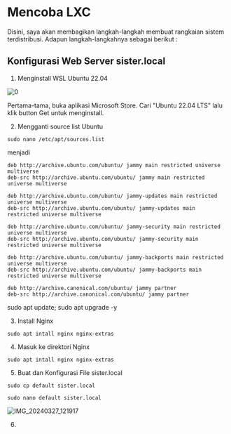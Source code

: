 # Mencoba LXC

Disini, saya akan membagikan langkah-langkah membuat rangkaian sistem terdistribusi. 
Adapun langkah-langkahnya sebagai berikut :

## Konfigurasi Web Server sister.local

1. Menginstall WSL Ubuntu 22.04

![0](https://github.com/arianz/Sistem-Terdistribusi/assets/55643185/a11261ba-8df0-4832-93ab-ace4b731f9ab)

Pertama-tama, buka aplikasi Microsoft Store. Cari "Ubuntu 22.04 LTS" lalu klik button Get untuk menginstall. 

2.  Mengganti source list Ubuntu
```
sudo nano /etc/apt/sources.list
```
menjadi
```
deb http://archive.ubuntu.com/ubuntu/ jammy main restricted universe multiverse
deb-src http://archive.ubuntu.com/ubuntu/ jammy main restricted universe multiverse

deb http://archive.ubuntu.com/ubuntu/ jammy-updates main restricted universe multiverse
deb-src http://archive.ubuntu.com/ubuntu/ jammy-updates main restricted universe multiverse

deb http://archive.ubuntu.com/ubuntu/ jammy-security main restricted universe multiverse
deb-src http://archive.ubuntu.com/ubuntu/ jammy-security main restricted universe multiverse

deb http://archive.ubuntu.com/ubuntu/ jammy-backports main restricted universe multiverse
deb-src http://archive.ubuntu.com/ubuntu/ jammy-backports main restricted universe multiverse

deb http://archive.canonical.com/ubuntu/ jammy partner
deb-src http://archive.canonical.com/ubuntu/ jammy partner
```
sudo apt update; sudo apt upgrade -y

3. Install Nginx

```
sudo apt intall nginx nginx-extras
```

4. Masuk ke direktori Nginx

```
sudo apt intall nginx nginx-extras
```

5. Buat dan Konfigurasi File sister.local

```
sudo cp default sister.local
```
```
sudo nano default sister.local
```
![IMG_20240327_121917](https://github.com/arianz/Sistem-Terdistribusi/assets/55643185/3df132ec-437e-4ec0-aca4-24477eb1b970)


6.
